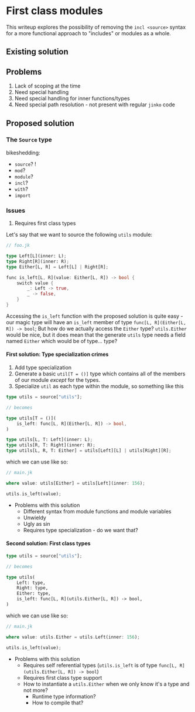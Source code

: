 # First class modules

This writeup explores the possibility of removing the `incl <source>` syntax for a more functional approach to "includes" or modules as a whole.

## Existing solution
## Problems
  1. Lack of scoping at the time
  2. Need special handling
  3. Need special handling for inner functions/types
  4. Need special path resolution - not present with regular `jinko` code

## Proposed solution

### The `Source` type

bikeshedding:

- `source`? !
- `mod`?
- `module`?
- `incl`?
- `with`?
- `import`

### Issues

1. Requires first class types

Let's say that we want to source the following `utils` module:

```rust
// foo.jk

type Left[L](inner: L);
type Right[R](inner: R);
type Either[L, R] = Left[L] | Right[R];

func is_left[L, R](value: Either[L, R]) -> bool {
    switch value {
        _: Left -> true,
        _ -> false,
    }
}
```

Accessing the `is_left` function with the proposed solution is quite easy - our magic type will have an `is_left` member of type `func[L, R](Either[L, R]) -> bool`;
But how do we actually access the `Either` type? `utils.Either` would be nice, but it does mean that the generate `utils` type needs a field named `Either` which would be of type... type?
  
#### First solution: Type specialization crimes

1. Add type specialization
2. Generate a basic `util[T = ()]`  type which contains all of the members of our module *except* for the types.
3. Specialize `util` as each type within the module, so something like this

```rust
type utils = source["utils"];

// becomes

type utils[T = ()](
    is_left: func[L, R](Either[L, R]) -> bool,
)

type utils[L, T: Left](inner: L);
type utils[R, T: Right](inner: R);
type utils[L, R, T: Either] = utils[Left][L] | utils[Right][R];
```

which we can use like so:

```rust
// main.jk

where value: utils[Either] = utils[Left](inner: 156);

utils.is_left(value);
```

* Problems with this solution
    * Different syntax from module functions and module variables
    * Unwieldy
    * Ugly as sin
    * Requires type specialization - do we want that?

#### Second solution: First class types

```rust
type utils = source["utils"];

// becomes

type utils(
    Left: type,
    Right: type,
    Either: type,
    is_left: func[L, R](utils.Either[L, R]) -> bool,
)
```

which we can use like so:

```rust
// main.jk

where value: utils.Either = utils.Left(inner: 156);

utils.is_left(value);
```

* Problems with this solution
    * Requires self referential types (`utils.is_left` is of type `func[L, R](utils.Either[L, R]) -> bool`)
    * Requires first class type support
    * How to instantiate a `utils.Either` when we only know it's a type and not more?
        * Runtime type information?
        * How to compile that?
